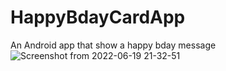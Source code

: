 # HappyBdayCardApp
An Android app that show a happy bday message
![Screenshot from 2022-06-19 21-32-51](https://user-images.githubusercontent.com/46696166/174525955-8529e77a-7734-4960-a5b1-069dbed35ad5.png)
